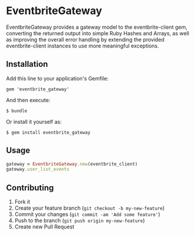 # EventbriteGateway

EventbriteGateway provides a gateway model to the eventbrite-client gem, converting the returned output into simple Ruby Hashes and Arrays, as well as improving the overall error handling by extending the provided eventbrite-client instances to use more meaningful exceptions.

## Installation

Add this line to your application's Gemfile:

    gem 'eventbrite_gateway'

And then execute:

    $ bundle

Or install it yourself as:

    $ gem install eventbrite_gateway

## Usage

```ruby
gateway = EventbriteGateway.new(eventbrite_client)
gateway.user_list_events
```

## Contributing

1. Fork it
2. Create your feature branch (`git checkout -b my-new-feature`)
3. Commit your changes (`git commit -am 'Add some feature'`)
4. Push to the branch (`git push origin my-new-feature`)
5. Create new Pull Request
